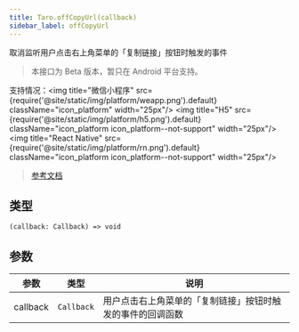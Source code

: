 ```yaml
---
title: Taro.offCopyUrl(callback)
sidebar_label: offCopyUrl
---
```


取消监听用户点击右上角菜单的「复制链接」按钮时触发的事件

> 本接口为 Beta 版本，暂只在 Android 平台支持。

支持情况：<img title="微信小程序" src={require('@site/static/img/platform/weapp.png').default} className="icon_platform" width="25px"/> <img title="H5" src={require('@site/static/img/platform/h5.png').default} className="icon_platform icon_platform--not-support" width="25px"/> <img title="React Native" src={require('@site/static/img/platform/rn.png').default} className="icon_platform icon_platform--not-support" width="25px"/>

> [参考文档](https://developers.weixin.qq.com/miniprogram/dev/api/share/wx.offCopyUrl.html)

## 类型

```tsx
(callback: Callback) => void
```

## 参数

| 参数 | 类型 | 说明 |
| --- | --- | --- |
| callback | `Callback` | 用户点击右上角菜单的「复制链接」按钮时触发的事件的回调函数 |
